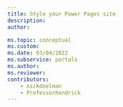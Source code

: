 ```yaml
---
title: Style your Power Pages site
description: 
author: 

ms.topic: conceptual
ms.custom: 
ms.date: 03/04/2022
ms.subservice: portals
ms.author: 
ms.reviewer: 
contributors:
    - nickdoelman
    - ProfessorKendrick
---
```







